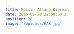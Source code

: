 ```yaml
---
title: Roisin Allana Kiernan
date: 2016-09-28 22:58:00 Z
position: 28
image: "/uploads/RAK.jpg"
---
```


